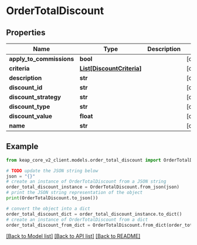 # OrderTotalDiscount


## Properties

Name | Type | Description | Notes
------------ | ------------- | ------------- | -------------
**apply_to_commissions** | **bool** |  | [optional] 
**criteria** | [**List[DiscountCriteria]**](DiscountCriteria.md) |  | [optional] 
**description** | **str** |  | [optional] 
**discount_id** | **str** |  | [optional] 
**discount_strategy** | **str** |  | [optional] 
**discount_type** | **str** |  | [optional] 
**discount_value** | **float** |  | [optional] 
**name** | **str** |  | [optional] 

## Example

```python
from keap_core_v2_client.models.order_total_discount import OrderTotalDiscount

# TODO update the JSON string below
json = "{}"
# create an instance of OrderTotalDiscount from a JSON string
order_total_discount_instance = OrderTotalDiscount.from_json(json)
# print the JSON string representation of the object
print(OrderTotalDiscount.to_json())

# convert the object into a dict
order_total_discount_dict = order_total_discount_instance.to_dict()
# create an instance of OrderTotalDiscount from a dict
order_total_discount_from_dict = OrderTotalDiscount.from_dict(order_total_discount_dict)
```
[[Back to Model list]](../README.md#documentation-for-models) [[Back to API list]](../README.md#documentation-for-api-endpoints) [[Back to README]](../README.md)


